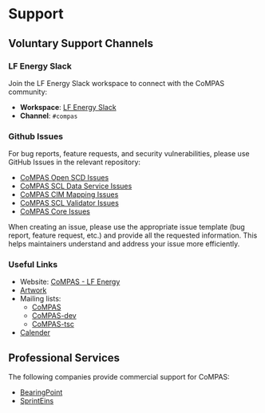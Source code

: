 # Support

## Voluntary Support Channels

### LF Energy Slack

Join the LF Energy Slack workspace to connect with the CoMPAS community:

-   **Workspace**: [LF Energy Slack](https://lfenergy.slack.com/)
-   **Channel**: `#compas`

### Github Issues

For bug reports, feature requests, and security vulnerabilities, please use GitHub Issues in the relevant repository:

-   [CoMPAS Open SCD Issues](https://github.com/com-pas/compas-open-scd/issues)
-   [CoMPAS SCL Data Service Issues](https://github.com/com-pas/compas-scl-data-service/issues)
-   [CoMPAS CIM Mapping Issues](https://github.com/com-pas/compas-cim-mapping/issues)
-   [CoMPAS SCL Validator Issues](https://github.com/com-pas/compas-scl-validator/issues)
-   [CoMPAS Core Issues](https://github.com/com-pas/compas-core/issues)

When creating an issue, please use the appropriate issue template (bug report, feature request, etc.) and provide all the requested information. This helps maintainers understand and address your issue more efficiently.

### Useful Links

-   Website: [CoMPAS - LF Energy](https://www.lfenergy.org/projects/compas/)
-   [Artwork](https://github.com/lf-energy/artwork/tree/main/projects/compas)
-   Mailing lists:
    -   [CoMPAS](https://lists.lfenergy.org/g/CoMPAS)
    -   [CoMPAS-dev](https://lists.lfenergy.org/g/CoMPAS-dev)
    -   [CoMPAS-tsc](https://lists.lfenergy.org/g/CoMPAS-tsc)
-   [Calender](https://zoom-lfx.platform.linuxfoundation.org/meetings/compas)

## Professional Services

The following companies provide commercial support for CoMPAS:

* [BearingPoint](https://www.bearingpoint.com/)
* [SprintEins](https://sprinteins.com/)
